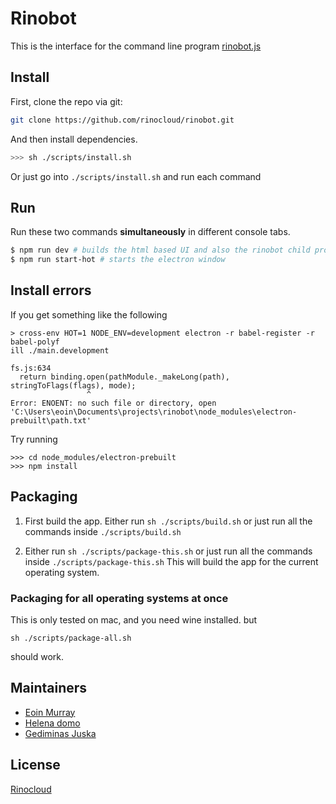 # Rinobot

This is the interface for the command line program [rinobot.js](https://github.com/rinocloud/rinobot/)

## Install

First, clone the repo via git:

```bash
git clone https://github.com/rinocloud/rinobot.git
```

And then install dependencies.

```bash
>>> sh ./scripts/install.sh
```

Or just go into `./scripts/install.sh` and run each command

## Run

Run these two commands __simultaneously__ in different console tabs.

```bash
$ npm run dev # builds the html based UI and also the rinobot child process, hot reloads
$ npm run start-hot # starts the electron window
```

## Install errors

If you get something like the following

```
> cross-env HOT=1 NODE_ENV=development electron -r babel-register -r babel-polyf                                                                     ill ./main.development

fs.js:634
  return binding.open(pathModule._makeLong(path), stringToFlags(flags), mode);
                 ^
Error: ENOENT: no such file or directory, open 'C:\Users\eoin\Documents\projects\rinobot\node_modules\electron-prebuilt\path.txt'
```

Try running

```
>>> cd node_modules/electron-prebuilt
>>> npm install
```

## Packaging

1. First build the app. Either run `sh ./scripts/build.sh` or just run all the
commands inside `./scripts/build.sh`

2. Either run `sh ./scripts/package-this.sh` or just run all the commands inside `./scripts/package-this.sh`
This will build the app for the current operating system.

### Packaging for all operating systems at once

This is only tested on mac, and you need wine installed. but

```
sh ./scripts/package-all.sh
```

should work.

## Maintainers

- [Eoin Murray](https://github.com/eoinmurray)
- [Helena domo](https://github.com/helenadm)
- [Gediminas Juska](https://github.com/gedj)

## License
[Rinocloud](https://github.com/rinocloud)
